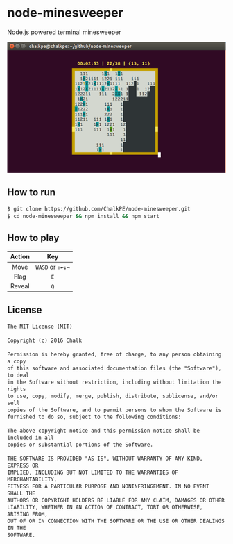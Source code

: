 # node-minesweeper
Node.js powered terminal minesweeper

![Screenshot](screenshot.png)

## How to run
```bash
$ git clone https://github.com/ChalkPE/node-minesweeper.git
$ cd node-minesweeper && npm install && npm start
```

## How to play
| Action | Key |
| :----: | :-: |
| Move | `WASD` or `↑←↓→` |
| Flag | `E` |
| Reveal | `Q` |

## License
```
The MIT License (MIT)

Copyright (c) 2016 Chalk

Permission is hereby granted, free of charge, to any person obtaining a copy
of this software and associated documentation files (the "Software"), to deal
in the Software without restriction, including without limitation the rights
to use, copy, modify, merge, publish, distribute, sublicense, and/or sell
copies of the Software, and to permit persons to whom the Software is
furnished to do so, subject to the following conditions:

The above copyright notice and this permission notice shall be included in all
copies or substantial portions of the Software.

THE SOFTWARE IS PROVIDED "AS IS", WITHOUT WARRANTY OF ANY KIND, EXPRESS OR
IMPLIED, INCLUDING BUT NOT LIMITED TO THE WARRANTIES OF MERCHANTABILITY,
FITNESS FOR A PARTICULAR PURPOSE AND NONINFRINGEMENT. IN NO EVENT SHALL THE
AUTHORS OR COPYRIGHT HOLDERS BE LIABLE FOR ANY CLAIM, DAMAGES OR OTHER
LIABILITY, WHETHER IN AN ACTION OF CONTRACT, TORT OR OTHERWISE, ARISING FROM,
OUT OF OR IN CONNECTION WITH THE SOFTWARE OR THE USE OR OTHER DEALINGS IN THE
SOFTWARE.
```
